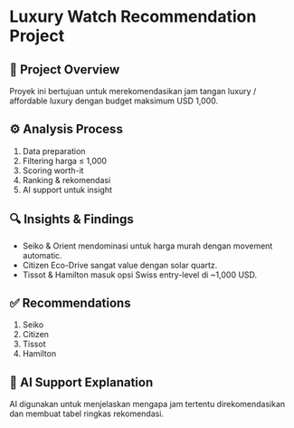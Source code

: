 
# Luxury Watch Recommendation Project

## 📌 Project Overview
Proyek ini bertujuan untuk merekomendasikan jam tangan luxury / affordable luxury dengan budget maksimum USD 1,000.  

## ⚙️ Analysis Process
1. Data preparation
2. Filtering harga ≤ 1,000
3. Scoring worth-it
4. Ranking & rekomendasi
5. AI support untuk insight

## 🔍 Insights & Findings
- Seiko & Orient mendominasi untuk harga murah dengan movement automatic.
- Citizen Eco-Drive sangat value dengan solar quartz.
- Tissot & Hamilton masuk opsi Swiss entry-level di ~1,000 USD.

## ✅ Recommendations
1. Seiko
3. Citizen
4. Tissot 
5. Hamilton

## 🤖 AI Support Explanation
AI digunakan untuk menjelaskan mengapa jam tertentu direkomendasikan
dan membuat tabel ringkas rekomendasi.

